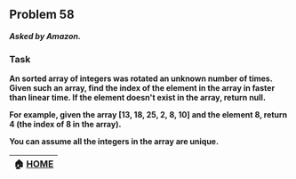 ## Problem 58
***Asked by Amazon.***
### Task
**An sorted array of integers was rotated an unknown number of times.**  
**Given such an array, find the index of the element in the array in faster than linear time. If the element doesn't exist in the array, return null.**  

**For example, given the array [13, 18, 25, 2, 8, 10] and the element 8, return 4 (the index of 8 in the array).**  

**You can assume all the integers in the array are unique.**

|**:house: [HOME](https://github.com/theInvincible/Daily-Coding-Problem/)**|
|--------------------------------------------------------------------------|
